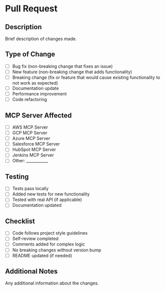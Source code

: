 # Pull Request

## Description
Brief description of changes made.

## Type of Change
- [ ] Bug fix (non-breaking change that fixes an issue)
- [ ] New feature (non-breaking change that adds functionality)
- [ ] Breaking change (fix or feature that would cause existing functionality to not work as expected)
- [ ] Documentation update
- [ ] Performance improvement
- [ ] Code refactoring

## MCP Server Affected
- [ ] AWS MCP Server
- [ ] GCP MCP Server
- [ ] Azure MCP Server
- [ ] Salesforce MCP Server
- [ ] HubSpot MCP Server
- [ ] Jenkins MCP Server
- [ ] Other: ___________

## Testing
- [ ] Tests pass locally
- [ ] Added new tests for new functionality
- [ ] Tested with real API (if applicable)
- [ ] Documentation updated

## Checklist
- [ ] Code follows project style guidelines
- [ ] Self-review completed
- [ ] Comments added for complex logic
- [ ] No breaking changes without version bump
- [ ] README updated (if needed)

## Additional Notes
Any additional information about the changes.